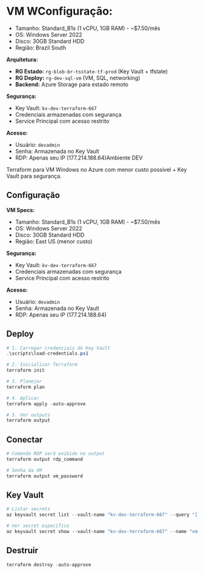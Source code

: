 # VM W**Configuração:**
- Tamanho: Standard_B1s (1 vCPU, 1GB RAM) - ~$7.50/mês
- OS: Windows Server 2022
- Disco: 30GB Standard HDD
- Região: Brazil South

**Arquitetura:**
- **RG Estado:** `rg-blob-br-tsstate-tf-prod` (Key Vault + tfstate)
- **RG Deploy:** `rg-dev-sql-vm` (VM, SQL, networking)
- **Backend:** Azure Storage para estado remoto

**Segurança:**
- Key Vault: `kv-dev-terraform-667`
- Credenciais armazenadas com segurança
- Service Principal com acesso restrito

**Acesso:**
- Usuário: `devadmin`
- Senha: Armazenada no Key Vault
- RDP: Apenas seu IP (177.214.188.64)Ambiente DEV

Terraform para VM Windows no Azure com menor custo possível + Key Vault para segurança.

## Configuração

**VM Specs:**
- Tamanho: Standard_B1s (1 vCPU, 1GB RAM) - ~$7.50/mês
- OS: Windows Server 2022
- Disco: 30GB Standard HDD
- Região: East US (menor custo)

**Segurança:**
- Key Vault: `kv-dev-terraform-667`
- Credenciais armazenadas com segurança
- Service Principal com acesso restrito

**Acesso:**
- Usuário: `devadmin`
- Senha: Armazenada no Key Vault
- RDP: Apenas seu IP (177.214.188.64)

## Deploy

```powershell
# 1. Carregar credenciais do Key Vault
.\scripts\load-credentials.ps1

# 2. Inicializar Terraform
terraform init

# 3. Planejar
terraform plan

# 4. Aplicar
terraform apply -auto-approve

# 5. Ver outputs
terraform output
```

## Conectar

```bash
# Comando RDP será exibido no output
terraform output rdp_command

# Senha da VM
terraform output vm_password
```

## Key Vault

```powershell
# Listar secrets
az keyvault secret list --vault-name "kv-dev-terraform-667" --query "[].name" -o table

# Ver secret específico
az keyvault secret show --vault-name "kv-dev-terraform-667" --name "vm-admin-password" --query value -o tsv
```

## Destruir

```powershell
terraform destroy -auto-approve
```